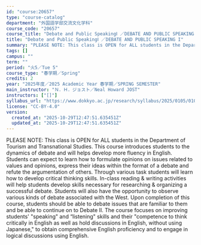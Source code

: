 ```yaml
---
id: "course:20657"
type: "course-catalog"
department: "外国語学部交流文化学科"
course_code: "20657"
course_title: "Debate and Public SpeakingⅠ ／DEBATE AND PUBLIC SPEAKING I"
title: "Debate and Public SpeakingⅠ ／DEBATE AND PUBLIC SPEAKING I"
summary: "PLEASE NOTE: This class is OPEN for ALL students in the Department of Tourism and Transnational Studies. This course int…"
tags: []
campus: ""
term: ""
period: "火5／Tue 5"
course_type: "春学期／Spring"
credits: 2
year: "2025年度／2025 Academic Year 春学期／SPRING SEMESTER"
main_instructor: "Ｎ．Ｈ．ジョスト／Neal Howard JOST"
instructors: ["[]"]
syllabus_url: "https://www.dokkyo.ac.jp/research/syllabus/2025/0105/0105_20657_ja_JP.html"
license: "CC-BY-4.0"
version:
  created_at: "2025-10-29T12:47:51.635451Z"
  updated_at: "2025-10-29T12:47:51.635451Z"
---
```

PLEASE NOTE: This class is OPEN for ALL students in the Department of Tourism and Transnational Studies. This course introduces students to the dynamics of debate and will helps develop more fluency in English. Students can expect to learn how to formulate opinions on issues related to values and opinions, express their ideas within the format of a debate and refute the argumentation of others. Through various task students will learn how to develop critical thinking skills. In-class reading & writing activities will help students develop skills necessary for researching & organizing a successful debate. Students will also have the opportunity to observe various kinds of debate associated with the West. Upon completion of this course, students should be able to debate issues that are familiar to them and be able to continue on to Debate II. The course focuses on improving students' "speaking" and “listening" skills and their "competence to think critically in English as well as hold discussions in English, without using Japanese," to obtain comprehensive English proficiency and to engage in logical discussions using English.
